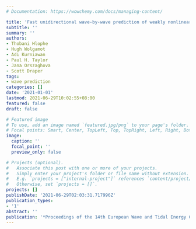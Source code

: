 ```yaml
---
# Documentation: https://wowchemy.com/docs/managing-content/

title: 'Fast unidirectional wave-by-wave prediction of weakly nonlinear wave fields: Validation using physical measurements'
subtitle: ''
summary: ''
authors:
- Thobani Hlophe 
- Hugh Wolgamot 
- Adi Kurniawan 
- Paul H. Taylor 
- Jana Orszaghova 
- Scott Draper
tags: 
- wave prediction
categories: []
date: '2021-01-01'
lastmod: 2021-06-29T10:02:55+08:00
featured: false
draft: false

# Featured image
# To use, add an image named `featured.jpg/png` to your page's folder.
# Focal points: Smart, Center, TopLeft, Top, TopRight, Left, Right, BottomLeft, Bottom, BottomRight.
image:
  caption: ''
  focal_point: ''
  preview_only: false

# Projects (optional).
#   Associate this post with one or more of your projects.
#   Simply enter your project's folder or file name without extension.
#   E.g. `projects = ["internal-project"]` references `content/project/deep-learning/index.md`.
#   Otherwise, set `projects = []`.
projects: []
publishDate: '2021-06-29T02:03:31.717996Z'
publication_types:
- '1'
abstract: ''
publication: '*Proceedings of the 14th European Wave and Tidal Energy Conference*'
---
```

